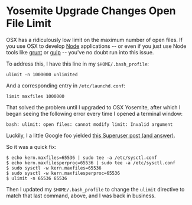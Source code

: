 # Yosemite Upgrade Changes Open File Limit

OSX has a ridiculously low limit on the maximum number of open files. If you use OSX to develop [Node][1] applications -- or even if you just use Node tools like [grunt][2] or [gulp][3] \-- you've no doubt run into this issue.

To address this, I have this line in my `$HOME/.bash_profile`:

    ulimit -n 1000000 unlimited

And a corresponding entry in `/etc/launchd.conf`:

    limit maxfiles 1000000

That solved the problem until I upgraded to OSX Yosemite, after which I began seeing the following error every time I opened a terminal window:

    bash: ulimit: open files: cannot modify limit: Invalid argument

Luckily, I a little Google foo yielded [this Superuser post (and answer)][4].

So it was a quick fix:

    $ echo kern.maxfiles=65536 | sudo tee -a /etc/sysctl.conf
    $ echo kern.maxfilesperproc=65536 | sudo tee -a /etc/sysctl.conf
    $ sudo sysctl -w kern.maxfiles=65536
    $ sudo sysctl -w kern.maxfilesperproc=65536
    $ ulimit -n 65536 65536

Then I updated my `$HOME/.bash_profile` to change the `ulimit` directive to match that last command, above, and I was back in business.

[1]: http://nodejs.org/
[2]: http://gruntjs.com/
[3]: http://gulpjs.com/
[4]: http://superuser.com/a/828010/117521

